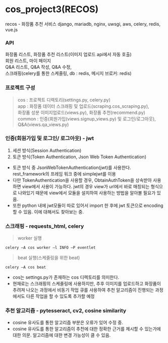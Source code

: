 # cos_project3(RECOS)

recos - 화장품 추천 서비스
django, mariadb, nginx, uwsgi, aws, celery, redis, vue.js

### API
화장품 리스트, 화장품 추천 리스트(이미지 업로드 api에서 자동 호출)   
회원 리스트, 마이 페이지   
Q&A 리스트, Q&A 작성, Q&A 수정,   
스크래핑(celery를 통한 스케줄링, db : redis, 메시지 브로커: redis)   
      
    
### 프로젝트 구성
> cos : 프로젝트 디렉토리(settings.py, celery.py)   
> app : 화장품 데이터 스크래핑 및 업로드(scraping.cos_scraping.py),     
           화장품 성분 이미지업로드(views.py), 화장품 추천(recommend.py)   
> common : 인증(회원가입(views.signup_views.py) 및 로그인/로그아웃), Q&A(views.qa_views.py)
         
          
### 인증(회원가입 및 로그인/ 로그아웃) - jwt
1. 세션 방식(Session Authentication)
2. 토큰 방식(Token Authentication, Json Web Token Authentication)
* 토큰 방식 중 JsonWebTokenAuthentication(jwt)를 사용한다. rest_framework의 프레임 워크 중에 simplejwt를 이용
* 다만 TokenAuthentication을 사용할 경우, ObtainAuthToken을 상속받아 사용하면 view에서 사용이 가능하다. jwt의 경우 view가 url에서 바로 매칭되는 형식으로 나와있기 때문에 view에서 모듈을 설치하여 사용하는 방법을 알아볼 필요가 있음.
* 또한 python 내에 jwt모듈이 따로 있어서 import 한 후에 jwt 토큰으로 encoding 할 수 있음. 이에 대해서도 찾아보는 중.


### 스크래핑 - requests_html, celery
   > worker 실행
   
    celery –A cos worker –l INFO –P eventlet     
   
   > beat 실행(스케줄링을 위한 beat)
   
    celery –A cos beat
    
* cos는 settings.py가 존재하는 cos 디렉토리를 의미한다.
* 현재로는 스크래핑의 스케줄링에 사용하지만, 추후 이미지를 업로드하고 화장품이 추려져 나오는 과정에서 비동기 작업 큐를 사용하여 추천 알고리즘이 진행되는 과정에서도 다른 작업을 할 수 있도록   추가할 예정
    
    
### 추천 알고리즘 - pytesseract, cv2, cosine similarity
* cosine 유사도를 통한 알고리즘 부분은 오류가 있어 수정 중.
* cosine 유사도를 통한 알고리즘이 추천에 대한 정확한 근거를 제시할 수 있는가에 대한 의문. 알고리즘에 대한 변경 가능성이 클 수 있음. 
